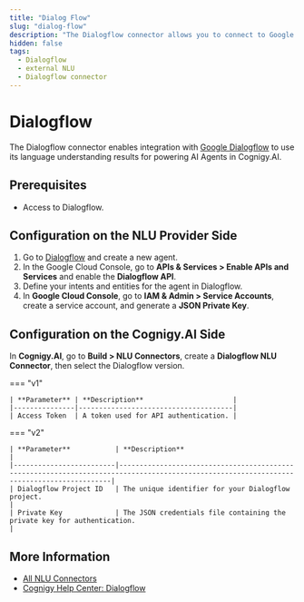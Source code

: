 ```yaml
---
title: "Dialog Flow"
slug: "dialog-flow"
description: "The Dialogflow connector allows you to connect to Google Dialogflow and use its language understanding results to power AI agents within Cognigy.AI."
hidden: false
tags:
  - Dialogflow
  - external NLU
  - Dialogflow connector
---
```


# Dialogflow

The Dialogflow connector enables integration with [Google Dialogflow](https://cloud.google.com/dialogflow/docs) to use its language understanding results for powering AI Agents in Cognigy.AI.

## Prerequisites

- Access to Dialogflow.

## Configuration on the NLU Provider Side

1. Go to [Dialogflow](https://dialogflow.cloud.google.com/) and create a new agent. 
2. In the Google Cloud Console, go to **APIs & Services > Enable APIs and Services** and enable the **Dialogflow API**.
3. Define your intents and entities for the agent in Dialogflow.
4. In **Google Cloud Console**, go to **IAM & Admin > Service Accounts**, create a service account, and generate a **JSON Private Key**.

## Configuration on the Cognigy.AI Side

In **Cognigy.AI**, go to **Build > NLU Connectors**,
create a **Dialogflow NLU Connector**, then select the Dialogflow version.

=== "v1"

    | **Parameter** | **Description**                      |
    |---------------|--------------------------------------|
    | Access Token  | A token used for API authentication. |

=== "v2"

    | **Parameter**           | **Description**                                                                                                                          |
    |-------------------------|------------------------------------------------------------------------------------------------------------------------------------------|
    | Dialogflow Project ID   | The unique identifier for your Dialogflow project.                                                                                       |
    | Private Key             | The JSON credentials file containing the private key for authentication.                                                                 |

## More Information

- [All NLU Connectors](all-nlu-connectors.md)
- [Cognigy Help Center: Dialogflow](https://support.cognigy.com/hc/en-us/articles/360017466620-Dialogflow-External-NLU)